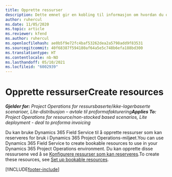 ```yaml
---
title: Opprette ressurser
description: Dette emnet gir en kobling til informasjon om hvordan du oppretter ressurser som kan reserveres.
author: ruhercul
ms.date: 11/05/2020
ms.topic: article
ms.reviewer: kfend
ms.author: ruhercul
ms.openlocfilehash: ae0b5f9e72fc4baf53262dea2a5798add9f83531
ms.sourcegitcommit: 40f68387f594180af64a5e5c748b6efa188bd300
ms.translationtype: HT
ms.contentlocale: nb-NO
ms.lasthandoff: 05/10/2021
ms.locfileid: "6002939"
---
```

# <a name="create-resources"></a><span data-ttu-id="4fb59-103">Opprette ressurser</span><span class="sxs-lookup"><span data-stu-id="4fb59-103">Create resources</span></span>

<span data-ttu-id="4fb59-104">_**Gjelder for:** Project Operations for ressursbaserte/ikke-lagerbaserte scenarioer, Lite-distribusjon – avtale til proformafakturering_</span><span class="sxs-lookup"><span data-stu-id="4fb59-104">_**Applies To:** Project Operations for resource/non-stocked based scenarios, Lite deployment - deal to proforma invoicing_</span></span>

<span data-ttu-id="4fb59-105">Du kan bruke Dynamics 365 Field Service til å opprette ressurser som kan reserveres for bruk i Dynamics 365 Project Operations-miljøet.</span><span class="sxs-lookup"><span data-stu-id="4fb59-105">You can use Dynamics 365 Field Service to create bookable resources to use in your Dynamics 365 Project Operations environment.</span></span> <span data-ttu-id="4fb59-106">Du kan opprette disse ressursene ved å se [Konfigurere ressurser som kan reserveres](/dynamics365/field-service/set-up-bookable-resources).</span><span class="sxs-lookup"><span data-stu-id="4fb59-106">To create these resources, see [Set up bookable resources](/dynamics365/field-service/set-up-bookable-resources).</span></span>


[!INCLUDE[footer-include](../includes/footer-banner.md)]